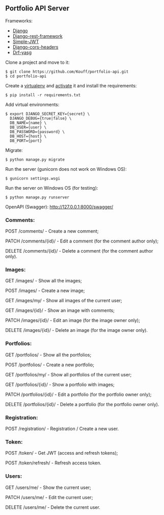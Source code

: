 ## Portfolio API Server

Frameworks:

* [Django](https://www.djangoproject.com/)
* [Django-rest-framework](https://www.django-rest-framework.org/)
* [Simple-JWT](https://django-rest-framework-simplejwt.readthedocs.io/en/latest/)
* [Django-cors-headers](https://github.com/adamchainz/django-cors-headers#setup)
* [Drf-yasg](https://drf-yasg.readthedocs.io/en/stable/)

Clone a project and move to it:

    $ git clone https://github.com/Kouff/portfolio-api.git
    $ cd portfolio-api

Create a [virtualenv](https://virtualenv.pypa.io/en/latest/installation.html#via-pip)
and [activate](https://virtualenv.pypa.io/en/latest/user_guide.html#activators) it and install the requirements:

    $ pip install -r requirements.txt

Add virtual environments:

    $ export DJANGO_SECRET_KEY={secret} \
      DJANGO_DEBUG={true|false} \
      DB_NAME={name} \
      DB_USER={user} \
      DB_PASSWORD={password} \
      DB_HOST={host} \
      DB_PORT={port}

Migrate:

    $ python manage.py migrate

Run the server (gunicorn does not work on Windows OS):

    $ gunicorn settings.wsgi

Run the server on Windows OS (for testing):

    $ python manage.py runserver

OpenAPI (Swagger): http://127.0.0.1:8000/swagger/

### Comments:
POST /comments/ - Create a new comment;

PATCH /comments/{id}/ - Edit a comment (for the comment author only);

DELETE /comments/{id}/ - Delete a comment (for the comment author only).

### Images:
GET /images/ - Show all the images;

POST /images/ - Create a new image;

GET /images/my/ - Show all images of the current user;

GET /images/{id}/ - Show an image with comments;

PATCH /images/{id}/ - Edit an image (for the image owner only);

DELETE /images/{id}/ - Delete an image (for the image owner only).

### Portfolios:
GET /portfolios/ - Show all the portfolios;

POST /portfolios/ - Create a new portfolio;

GET /portfolios/my/ - Show all portfolios of the current user;

GET /portfolios/{id}/ - Show a portfolio with images;

PATCH /portfolios/{id}/ - Edit a portfolio (for the portfolio owner only);

DELETE /portfolios/{id}/ - Delete a portfolio (for the portfolio owner only).

### Registration:
POST /registration/ - Registration / Create a new user.

### Token:
POST /token/ - Get JWT (access and refresh tokens);

POST /token/refresh/ - Refresh access token.

### Users:
GET /users/me/ - Show the current user;

PATCH /users/me/ - Edit the current user;

DELETE /users/me/ - Delete the current user.

